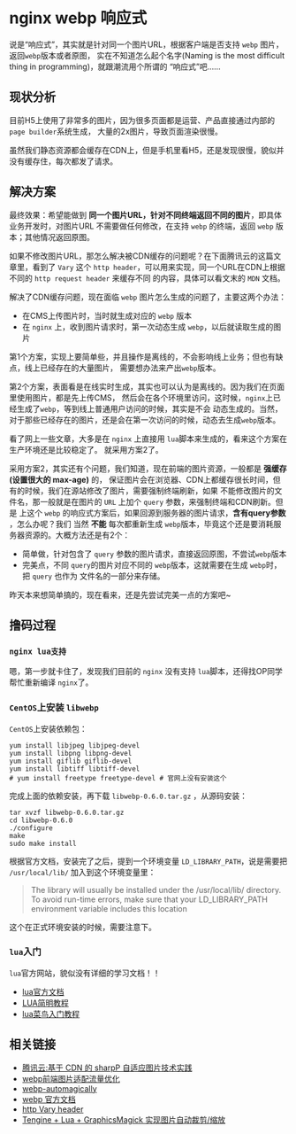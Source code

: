# nginx webp 响应式


说是“响应式”，其实就是针对同一个图片URL，根据客户端是否支持 `webp` 图片，返回`webp`版本或者原图，
实在不知道怎么起个名字(Naming is the most difficult thing in programming)，就跟潮流用个所谓的
“响应式”吧……


## 现状分析

目前H5上使用了非常多的图片，因为很多页面都是运营、产品直接通过内部的 `page builder`系统生成，
大量的2x图片，导致页面渲染很慢。

虽然我们静态资源都会缓存在CDN上，但是手机里看H5，还是发现很慢，貌似并没有缓存住，每次都发了请求。


## 解决方案

最终效果：希望能做到 **同一个图片URL，针对不同终端返回不同的图片**，即具体业务开发时，对图片URL
不需要做任何修改，在支持 `webp` 的终端，返回 `webp` 版本；其他情况返回原图。

如果不修改图片URL，那怎么解决被CDN缓存的问题呢？在下面腾讯云的这篇文章里，看到了 `Vary` 这个
`http header`，可以用来实现，同一个URL在CDN上根据不同的 `http request header` 来缓存不同
的内容，具体可以看文末的 `MDN` 文档。

解决了CDN缓存问题，现在面临 `webp` 图片怎么生成的问题了，主要这两个办法：

* 在CMS上传图片时，当时就生成对应的 `webp` 版本
* 在 `nginx` 上，收到图片请求时，第一次动态生成 `webp`，以后就读取生成的图片

第1个方案，实现上要简单些，并且操作是离线的，不会影响线上业务；但也有缺点，线上已经存在的大量图片，
需要想办法来产出`webp`版本。

第2个方案，表面看是在线实时生成，其实也可以认为是离线的。因为我们在页面里使用图片，都是先上传CMS，
然后会在各个环境里访问，这时候，`nginx`上已经生成了`webp`，等到线上普通用户访问的时候，其实是不会
动态生成的。当然，对于那些已经存在的图片，还是会在第一次访问的时候，动态去生成`webp`版本。

看了网上一些文章，大多是在 `nginx` 上直接用 `lua`脚本来生成的，看来这个方案在生产环境还是比较稳定了。
就采用方案2了。

采用方案2，其实还有个问题，我们知道，现在前端的图片资源，一般都是 **强缓存(设置很大的 max-age)** 的，
保证图片会在浏览器、CDN上都缓存很长时间，但有的时候，我们在源站修改了图片，需要强制终端刷新，如果
不能修改图片的文件名，那一般就是在图片的 `URL` 上加个 `query` 参数，来强制终端和CDN刷新。但是
上这个 `webp` 的响应式方案后，如果回源到服务器的图片请求，**含有query参数** ，怎么办呢？我们
当然 **不能** 每次都重新生成 `webp`版本，毕竟这个还是要消耗服务器资源的。大概方法还是有2个：

* 简单做，针对包含了 `query` 参数的图片请求，直接返回原图，不尝试`webp`版本
* 完美点，不同 `query`的图片对应不同的 `webp`版本，这就需要在生成 `webp`时，把 `query` 也作为
文件名的一部分来存储。

昨天本来想简单搞的，现在看来，还是先尝试完美一点的方案吧~


## 撸码过程

### `nginx lua支持`

嗯，第一步就卡住了，发现我们目前的 `nginx` 没有支持 `lua`脚本，还得找OP同学帮忙重新编译 `nginx`了。

### `CentOS`上安装 `libwebp`

`CentOS`上安装依赖包：

```shell
yum install libjpeg libjpeg-devel
yum install libpng libpng-devel
yum install giflib giflib-devel
yum install libtiff libtiff-devel
# yum install freetype freetype-devel # 官网上没有安装这个
```

完成上面的依赖安装，再下载 `libwebp-0.6.0.tar.gz` ，从源码安装：

```shell
tar xvzf libwebp-0.6.0.tar.gz
cd libwebp-0.6.0
./configure
make
sudo make install
```

根据官方文档，安装完了之后，提到一个环境变量 `LD_LIBRARY_PATH`，说是需要把 `/usr/local/lib/`
加入到这个环境变量里：

> The library will usually be installed under the /usr/local/lib/ directory.
To avoid run-time errors, make sure that your LD_LIBRARY_PATH environment variable includes this location

这个在正式环境安装的时候，需要注意下。

### `lua`入门

`lua`官方网站，貌似没有详细的学习文档！！


* [lua官方文档](https://www.lua.org/start.html#installing)
* [LUA简明教程](http://coolshell.cn/articles/10739.html)
* [lua菜鸟入门教程](http://www.runoob.com/lua/lua-tutorial.html)

## 相关链接

* [腾讯云:基于 CDN 的 sharpP 自适应图片技术实践](https://www.qcloud.com/community/article/164816001481011868)
* [webp前端图片适配流量优化](https://github.com/ShowJoy-com/showjoy-blog/issues/10)
* [webp-automagically](https://www.maxcdn.com/blog/how-to-reduce-image-size-with-webp-automagically/)
* [webp 官方文档](https://developers.google.com/speed/webp/)
* [http Vary header](https://developer.mozilla.org/en-US/docs/Web/HTTP/Headers/Vary)
* [Tengine + Lua + GraphicsMagick 实现图片自动裁剪/缩放](https://my.oschina.net/eduosi/blog/169606?utm_source=tuicool&utm_medium=referral)
